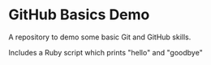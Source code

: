 # GitHub Basics Demo

A repository to demo some basic Git and GitHub skills.

Includes a Ruby script which prints "hello" and "goodbye"